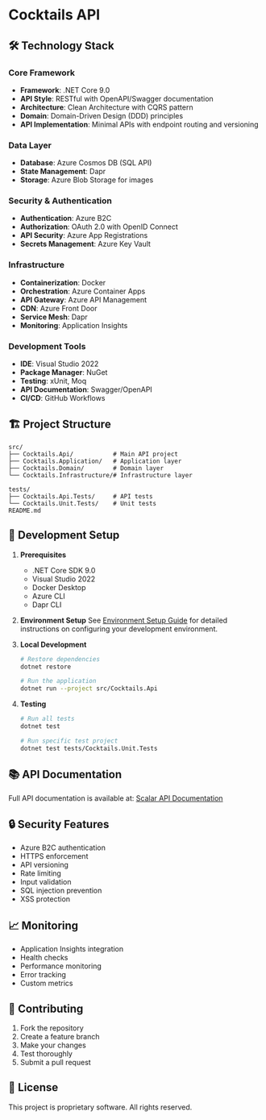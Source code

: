 # Cocktails API

## 🛠️ Technology Stack

### Core Framework
- **Framework**: .NET Core 9.0
- **API Style**: RESTful with OpenAPI/Swagger documentation
- **Architecture**: Clean Architecture with CQRS pattern
- **Domain**: Domain-Driven Design (DDD) principles
- **API Implementation**: Minimal APIs with endpoint routing and versioning

### Data Layer
- **Database**: Azure Cosmos DB (SQL API)
- **State Management**: Dapr
- **Storage**: Azure Blob Storage for images

### Security & Authentication
- **Authentication**: Azure B2C
- **Authorization**: OAuth 2.0 with OpenID Connect
- **API Security**: Azure App Registrations
- **Secrets Management**: Azure Key Vault

### Infrastructure
- **Containerization**: Docker
- **Orchestration**: Azure Container Apps
- **API Gateway**: Azure API Management
- **CDN**: Azure Front Door
- **Service Mesh**: Dapr
- **Monitoring**: Application Insights

### Development Tools
- **IDE**: Visual Studio 2022
- **Package Manager**: NuGet
- **Testing**: xUnit, Moq
- **API Documentation**: Swagger/OpenAPI
- **CI/CD**: GitHub Workflows

## 🏗️ Project Structure
```
src/
├── Cocktails.Api/           # Main API project
├── Cocktails.Application/   # Application layer
├── Cocktails.Domain/        # Domain layer
└── Cocktails.Infrastructure/# Infrastructure layer

tests/
├── Cocktails.Api.Tests/     # API tests
└── Cocktails.Unit.Tests/    # Unit tests
README.md
```

## 🚀 Development Setup

1. **Prerequisites**
   - .NET Core SDK 9.0
   - Visual Studio 2022
   - Docker Desktop
   - Azure CLI
   - Dapr CLI

2. **Environment Setup**
   See [Environment Setup Guide](.readme/env-setup.md) for detailed instructions on configuring your development environment.

3. **Local Development**
   ```bash
   # Restore dependencies
   dotnet restore
   
   # Run the application
   dotnet run --project src/Cocktails.Api
   ```

4. **Testing**
   ```bash
   # Run all tests
   dotnet test
   
   # Run specific test project
   dotnet test tests/Cocktails.Unit.Tests
   ```

## 📚 API Documentation

Full API documentation is available at: [Scalar API Documentation](https://api.cezzis.com/prd/cocktails/api-docs/v1/scalar/v1)

## 🔒 Security Features

- Azure B2C authentication
- HTTPS enforcement
- API versioning
- Rate limiting
- Input validation
- SQL injection prevention
- XSS protection

## 📈 Monitoring

- Application Insights integration
- Health checks
- Performance monitoring
- Error tracking
- Custom metrics

## 🤝 Contributing

1. Fork the repository
2. Create a feature branch
3. Make your changes
4. Test thoroughly
5. Submit a pull request

## 📄 License

This project is proprietary software. All rights reserved. 